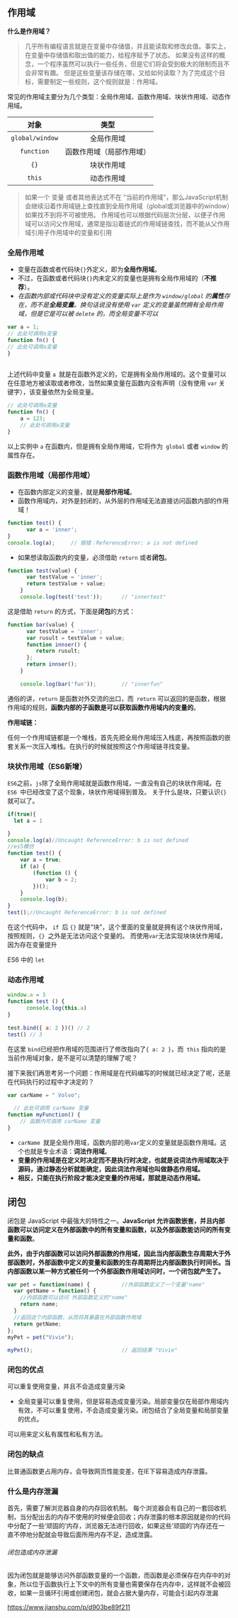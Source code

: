 ## 作用域

**什么是作用域？**

> 几乎所有编程语言就是在变量中存储值，并且能读取和修改此值。事实上，在变量中存储值和取出值的能力，给程序赋予了状态。
> 如果没有这样的概念，一个程序虽然可以执行一些任务，但是它们将会受到极大的限制而且不会非常有趣。
> 但是这些变量该存储在哪，又给如何读取？为了完成这个目标，需要制定一些规则，这个规则就是：作用域。

常见的作用域主要分为几个类型：全局作用域、函数作用域、块状作用域、动态作用域。

|      对象       |           类型           |
| :-------------: | :----------------------: |
| `global/window` |        全局作用域        |
|   `function`    | 函数作用域（局部作用域） |
|      `{}`       |        块状作用域        |
|     `this`      |        动态作用域        |

>如果一个 变量 或者其他表达式不在 “当前的作用域”，那么JavaScript机制会继续沿着作用域链上查找直到全局作用域（global或浏览器中的window）如果找不到将不可被使用。 
>作用域也可以根据代码层次分层，以便子作用域可以访问父作用域，通常是指沿着链式的作用域链查找，而不能从父作用域引用子作用域中的变量和引用

### 全局作用域

- 变量在函数或者代码块`{}`外定义，即为**全局作用域**。
- 不过，在函数或者代码块`{}`内未定义的变量也是拥有全局作用域的（**不推荐**）。
- *在函数内部或代码块中没有定义的变量实际上是作为 `window/global` 的**属性**存在，而不是**全局变量**。换句话说没有使用 `var` 定义的变量虽然拥有全局作用域，但是它是可以被 `delete` 的，而全局变量不可以*

```js
var a = 1;
// 此处可调用a变量
function fn() {
// 此处可调用a变量
}
    
```

上述代码中变量 `a `就是在函数外定义的，它是拥有全局作用域的。这个变量可以在任意地方被读取或者修改，当然如果变量在函数内没有声明（没有使用 `var` 关键字），该变量依然为全局变量。

```js
// 此处可调用a变量
function fn() {
    a = 123;
    // 此处可调用a变量
}
```

以上实例中 `a` 在函数内，但是拥有全局作用域，它将作为` global` 或者 `window` 的属性存在。

### 函数作用域（局部作用域）

- 在函数内部定义的变量，就是**局部作用域**。
- 函数作用域内，对外是封闭的，从外层的作用域无法直接访问函数内部的作用域！

```js
function test() {
      var a = 'inner';
}    
console.log(a);		// 报错：ReferenceError: a is not defined
```

- 如果想读取函数内的变量，必须借助 `return` 或者**闭包**。

```js
function test(value) {
      var testValue = 'inner';
      return testValue + value;
    }
    console.log(test('test'));		// "innertest"
```

这是借助 `return` 的方式，下面是**闭包**的方式：

```js
function bar(value) {
      var testValue = 'inner';
      var rusult = testValue + value;
      function innser() {
         return rusult;
      };
      return innser();
    }
    
    console.log(bar('fun'));		// "innerfun"
```


通俗的讲，`return` 是函数对外交流的出口，而` return` 可以返回的是函数，根据作用域的规则，**函数内部的子函数是可以获取函数作用域内的变量的**。

**作用域链：**

任何一个作用域链都是一个堆栈，首先先把全局作用域压入栈底，再按照函数的嵌套关系一次压入堆栈。在执行的时候就按照这个作用域链寻找变量。

### 块状作用域（ES6新增）

`ES6`之前，`js`除了全局作用域就是函数作用域，一直没有自己的块状作用域。在 `ES6 `中已经改变了这个现象，块状作用域得到普及。
关于什么是块，只要认识` {} `就可以了。

```js
if(true){
  let a = 1

}
console.log(a)//Uncaught ReferenceError: b is not defined
//es5模仿
function test() {
	var a = true;
	if (a) {
		(function () {
			var b = 2;
		})();
	} 
	console.log(b);
}
test();//Uncaught ReferenceError: b is not defined
```

在这个代码中， `if `后 `{}` 就是“块”，这个里面的变量就是拥有这个块状作用域，按照规则，`{} `之外是无法访问这个变量的。
而使用`var`无法实现块块状作用域，因为存在变量提升

ES6 中的 `let`

### 动态作用域


```js
window.a = 3
function test () {
      console.log(this.a)
}
    
test.bind({ a: 2 })() // 2
test() // 3
```

在这里 `bind`已经把作用域的范围进行了修改指向了`{ a: 2 }`，而` this` 指向的是当前作用域对象，是不是可以清楚的理解了呢？

接下来我们再思考另一个问题：作用域是在代码编写的时候就已经决定了呢，还是在代码执行的过程中才决定的？

```js
var carName = " Volvo";
    
  // 此处可调用 carName 变量
function myFunction() {
    // 函数内可调用 carName 变量
}
```

-  `carName `就是全局作用域，函数内部的用`var`定义的变量就是函数作用域。这个也就是专业术语：**词法作用域**。
-  **变量的作用域是在定义时决定而不是执行时决定，也就是说词法作用域取决于源码，通过静态分析就能确定，因此词法作用域也叫做静态作用域。**
-  **相反，只能在执行阶段才能决定变量的作用域，那就是动态作用域。**

## 闭包

闭包是 JavaScript 中最强大的特性之一。**JavaScript 允许函数嵌套，并且内部函数可以访问定义在外部函数中的所有变量和函数，以及外部函数能访问的所有变量和函数**。

**此外，由于内部函数可以访问外部函数的作用域，因此当内部函数生存周期大于外部函数时，外部函数中定义的变量和函数的生存周期将比内部函数执行时间长。当内部函数以某一种方式被任何一个外部函数作用域访问时，一个闭包就产生了。**

```js
var pet = function(name) {          //外部函数定义了一个变量"name"
  var getName = function() {            
    //内部函数可以访问 外部函数定义的"name"
    return name; 
  }
  //返回这个内部函数，从而将其暴露在外部函数作用域
  return getName;               
};
myPet = pet("Vivie");
    
myPet();                            // 返回结果 "Vivie"
```

### 闭包的优点

可以重复使用变量，并且不会造成变量污染

- 全局变量可以重复使用，但是容易造成变量污染。局部变量仅在局部作用域内有效，不可以重复使用，不会造成变量污染。闭包结合了全局变量和局部变量的优点。

可以用来定义私有属性和私有方法。

### 闭包的缺点

比普通函数更占用内存，会导致网页性能变差，在IE下容易造成内存泄露。

### 什么是内存泄漏

首先，需要了解浏览器自身的内存回收机制。
 每个浏览器会有自己的一套回收机制，当分配出去的内存不使用的时候便会回收；内存泄露的根本原因就是你的代码中分配了一些‘顽固的’内存，浏览器无法进行回收，如果这些’顽固的’内存还在一直不停地分配就会导致后面所用内存不足，造成泄露。

###### 闭包造成内存泄漏

因为闭包就是能够访问外部函数变量的一个函数，而函数是必须保存在内存中的对象，所以位于函数执行上下文中的所有变量也需要保存在内存中，这样就不会被回收，如果一旦循环引用或创建闭包，就会占据大量内存，可能会引起内存泄漏

https://www.jianshu.com/p/d903be89f211